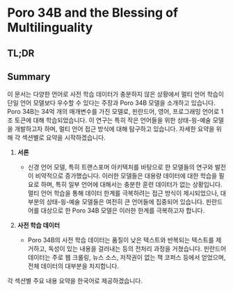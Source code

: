 # Poro 34B and the Blessing of Multilinguality
## TL;DR
## Summary
이 문서는 다양한 언어로 사전 학습 데이터가 충분하지 않은 상황에서 멀티 언어 학습이 단일 언어 모델보다 우수할 수 있다는 주장과 Poro 34B 모델을 소개하고 있습니다. Poro 34B는 34억 개의 매개변수를 가진 모델로, 핀란드어, 영어, 프로그래밍 언어로 1조 토큰에 대해 학습되었습니다. 이 연구는 특히 작은 언어들을 위한 상태-읭-예술 모델을 개발하고자 하며, 멀티 언어 접근 방식에 대해 탐구하고 있습니다. 자세한 요약을 위해 각 섹션별로 요약을 시작하겠습니다.

1. **서론**
    - 신경 언어 모델, 특히 트랜스포머 아키텍처를 바탕으로 한 모델들의 연구와 발전이 비약적으로 증가했습니다. 이러한 모델들은 대용량 데이터에 대한 학습을 필요로 하며, 특히 일부 언어에 대해서는 충분한 훈련 데이터가 없는 상황입니다. 멀티 언어 학습을 통해 데이터 한계를 극복하려는 접근 방식이 제시되었으나, 대부분의 상태-읭-예술 모델들은 여전히 큰 언어들에 집중되어 있습니다. 핀란드어를 대상으로 한 Poro 34B 모델은 이러한 한계를 극복하고자 합니다.

2. **사전 학습 데이터**
    - Poro 34B의 사전 학습 데이터는 품질이 낮은 텍스트와 반복되는 텍스트를 제거하고, 독성이 있는 내용을 걸러내는 등의 전처리 과정을 거쳤습니다. 핀란드어 데이터는 주로 웹 크롤링, 뉴스 소스, 저작권이 없는 책 코퍼스 등에서 얻었으며, 전체 데이터의 대부분을 차지합니다.

각 섹션별 주요 내용 요약을 한국어로 제공하겠습니다.